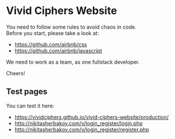 # Vivid Ciphers Website

You need to follow some rules to avoid chaos in code.  
Before you start, please take a look at:
* https://github.com/airbnb/css
* https://github.com/airbnb/javascript

We need to work as a team, as one fullstack developer.  

Cheers!


## Test pages  

You can test it here:  
* https://vividciphers.github.io/vivid-ciphers-website/production/ 
* http://nikitasherbakov.com/v/login_register/login.php
* http://nikitasherbakov.com/v/login_register/register.php
